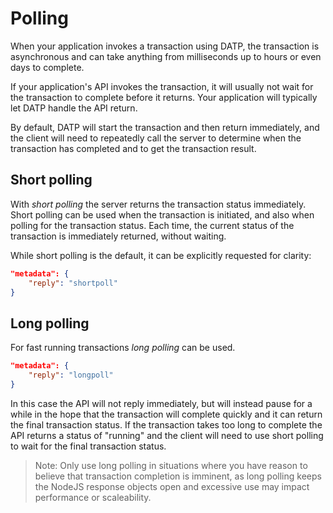 # Polling
When your application invokes a transaction using DATP, the transaction is asynchronous and can take anything from milliseconds up to hours or even days to complete.

If your application's API invokes the transaction, it will usually not wait for the transaction
to complete before it returns. Your application will typically let DATP handle the API return.

By default, DATP will start the transaction and then return immediately, and the client
will need to repeatedly call the server to determine when the transaction
has completed and to get the transaction result.

## Short polling
With _short polling_ the server returns the transaction status
immediately. Short polling can be used when the transaction is initiated, and also when polling
for the transaction status. Each time, the current status of the transaction is immediately
returned, without waiting.

While short polling is the default, it can be explicitly requested for clarity:

``` json
"metadata": {
    "reply": "shortpoll"
}
```

## Long polling
For fast running transactions _long polling_ can be used.

``` json
"metadata": {
    "reply": "longpoll"
}
```

In this case the API will not reply immediately, but will instead pause for a while in the hope
that the transaction will complete quickly and it can return the final transaction status. If the
transaction takes too long to complete the API returns a status of "running" and the client
will need to use short polling to wait for the final transaction status.

> Note: Only use long polling in situations where you have reason to
> believe that transaction completion is imminent, as long polling keeps the NodeJS
> response objects open and excessive use may impact performance or scaleability.
